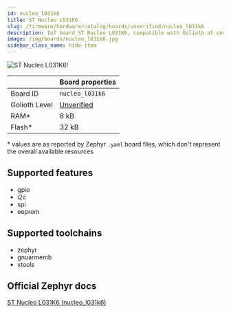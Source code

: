 ```yaml
---
id: nucleo_l031k6
title: ST Nucleo L031K6
slug: /firmware/hardware/catalog/boards/unverified/nucleo_l031k6
description: IoT board ST Nucleo L031K6, compatible with Golioth at unverified level.
image: /img/boards/nucleo_l031k6.jpg
sidebar_class_name: hide-item
---
```


[//]: # (This is an auto-generated file, do not edit! Changes to it will be lost upon re-generation)

![ST Nucleo L031K6!](/img/boards/nucleo_l031k6.jpg "ST Nucleo L031K6")

|                | Board properties     |
| -------------  | -------------------- |
| Board ID       | `nucleo_l031k6` |
| Golioth Level  | [Unverified](/firmware/hardware#unverified-boards) |
| RAM*           | 8 kB |
| Flash*         | 32 kB |

\* values are as reported by Zephyr `.yaml` board files, which don't represent the overall available resources



## Supported features

* gpio
* i2c
* spi
* eeprom

## Supported toolchains

* zephyr
* gnuarmemb
* xtools

## Official Zephyr docs

[ST Nucleo L031K6 (nucleo_l031k6)](https://docs.zephyrproject.org/latest/boards/st/nucleo_l031k6/doc/index.html)
